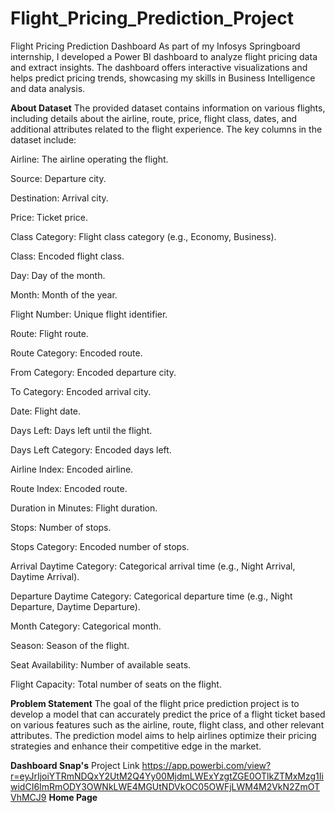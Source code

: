 # Flight_Pricing_Prediction_Project
Flight Pricing Prediction Dashboard  As part of my Infosys Springboard internship, I developed a Power BI dashboard to analyze flight pricing data and extract insights. The dashboard offers interactive visualizations and helps predict pricing trends, showcasing my skills in Business Intelligence and data analysis.


**About Dataset**
The provided dataset contains information on various flights, including details about the airline, route, price, flight class, dates, and additional attributes related to the flight experience. The key columns in the dataset include:

Airline: The airline operating the flight.

Source: Departure city.

Destination: Arrival city.

Price: Ticket price.

Class Category: Flight class category (e.g., Economy, Business).

Class: Encoded flight class.

Day: Day of the month.

Month: Month of the year.

Flight Number: Unique flight identifier.

Route: Flight route.

Route Category: Encoded route.

From Category: Encoded departure city.

To Category: Encoded arrival city.

Date: Flight date.

Days Left: Days left until the flight.

Days Left Category: Encoded days left.

Airline Index: Encoded airline.

Route Index: Encoded route.

Duration in Minutes: Flight duration.

Stops: Number of stops.

Stops Category: Encoded number of stops.

Arrival Daytime Category: Categorical arrival time (e.g., Night Arrival, Daytime Arrival).

Departure Daytime Category: Categorical departure time (e.g., Night Departure, Daytime Departure).

Month Category: Categorical month.

Season: Season of the flight.

Seat Availability: Number of available seats.

Flight Capacity: Total number of seats on the flight.

**Problem Statement**
The goal of the flight price prediction project is to develop a model that can accurately predict the price of a flight ticket based on various features such as the airline, route, flight class, and other relevant attributes. The prediction model aims to help airlines optimize their pricing strategies and enhance their competitive edge in the market.

**Dashboard Snap's**
Project Link https://app.powerbi.com/view?r=eyJrIjoiYTRmNDQxY2UtM2Q4Yy00MjdmLWExYzgtZGE0OTlkZTMxMzg1IiwidCI6ImRmODY3OWNkLWE4MGUtNDVkOC05OWFjLWM4M2VkN2ZmOTVhMCJ9
**Home Page**
